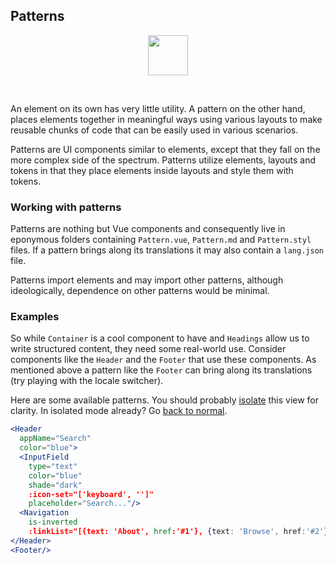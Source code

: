 ## Patterns

<center>
<img 
  src="https://raw.githubusercontent.com/creativecommons/cc-vocabulary/master/src/assets/icons/ds_nomenclature/pattern.svg?sanitize=true"
  width="64px"/>
</center>

&nbsp;

An element on its own has very little utility. A pattern on the other hand, 
places elements together in meaningful ways using various layouts to make 
reusable chunks of code that can be easily used in various scenarios.

Patterns are UI components similar to elements, except that they fall on the 
more complex side of the spectrum. Patterns utilize elements, layouts and 
tokens in that they place elements inside layouts and style them with tokens.


### Working with patterns

Patterns are nothing but Vue components and consequently live in eponymous 
folders containing `Pattern.vue`, `Pattern.md` and `Pattern.styl` files. If a
pattern brings along its translations it may also contain a `lang.json` file.

Patterns import elements and may import other patterns, although ideologically, 
dependence on other patterns would be minimal.


### Examples

So while `Container` is a cool component to have and `Headings` allow us to
write structured content, they need some real-world use. Consider components
like the `Header` and the `Footer` that use these components. As mentioned above
a pattern like the `Footer` can bring along its translations (try playing with 
the locale switcher).

Here are some available patterns. You should probably 
[isolate](#!/Patterns) this view for clarity. In isolated mode already? Go 
[back to normal](#/Patterns).

```jsx { "props": { "className": "i18n-enabled contain-content" } }
<Header 
  appName="Search" 
  color="blue">
  <InputField
    type="text"
    color="blue"
    shade="dark"
    :icon-set="['keyboard', '']"
    placeholder="Search..."/>
  <Navigation
    is-inverted
    :linkList="[{text: 'About', href:'#1'}, {text: 'Browse', href:'#2'}, {text: 'Feedback', href:'#3'}]"/>
</Header>
<Footer/>
```
